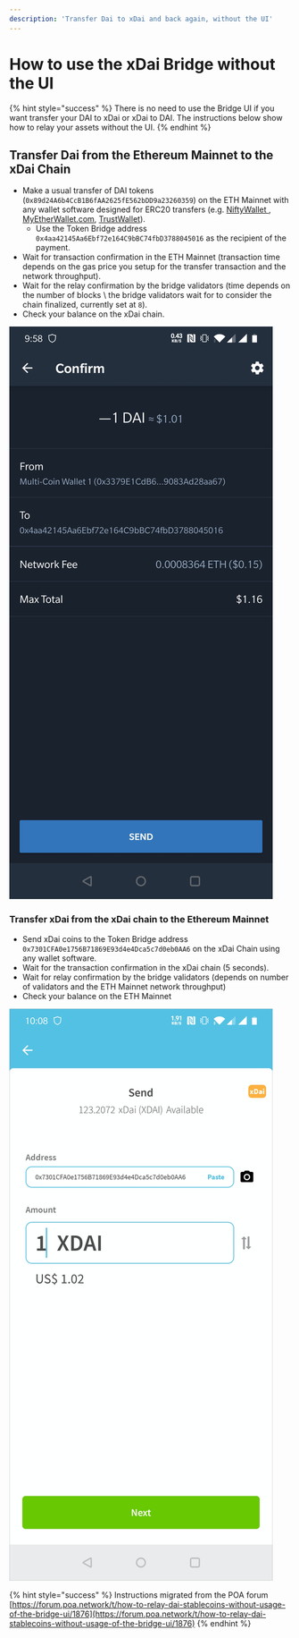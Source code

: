 ```yaml
---
description: 'Transfer Dai to xDai and back again, without the UI'
---
```


# How to use the xDai Bridge without the UI

{% hint style="success" %}
There is no need to use the Bridge UI if you want transfer your DAI to xDai or xDai to DAI. The instructions below show how to relay your assets without the UI. 
{% endhint %}

## Transfer Dai from the Ethereum Mainnet to the xDai Chain

* Make a usual transfer of DAI tokens \(`0x89d24A6b4CcB1B6fAA2625fE562bDD9a23260359`\) on the ETH Mainnet with any wallet software designed for ERC20 transfers \(e.g. [NiftyWallet ](https://chrome.google.com/webstore/detail/nifty-wallet/jbdaocneiiinmjbjlgalhcelgbejmnid?hl=en), [MyEtherWallet.com](http://myetherwallet.com/), [TrustWallet](https://trustwallet.com/)\). 
  * Use the Token Bridge address `0x4aa42145Aa6Ebf72e164C9bBC74fbD3788045016` as the recipient of the payment.
* Wait for transaction confirmation in the ETH Mainnet \(transaction time depends on the gas price you setup for the transfer transaction and the network throughput\).
* Wait for the relay confirmation by the bridge validators \(time depends on the number of blocks \ the bridge validators wait for to consider the chain finalized, currently set at  `8`\).
* Check your balance on the xDai chain.

![Sending Dai to xDai on Ethereum](../.gitbook/assets/screenshot_20191009-095817.jpg)

### Transfer xDai from the xDai chain to the Ethereum Mainnet

* Send xDai coins to the Token Bridge address `0x7301CFA0e1756B71869E93d4e4Dca5c7d0eb0AA6` on the xDai Сhain using any wallet software.
* Wait for the transaction confirmation in the xDai chain \(5 seconds\).
* Wait for relay confirmation by the bridge validators \(depends on number of validators and the ETH Mainnet network throughput\)
* Check your balance on the ETH Mainnet

![Sending xDai to Dai in AlphaWallet](../.gitbook/assets/untitled.png)

{% hint style="success" %}
Instructions migrated from the POA forum [https://forum.poa.network/t/how-to-relay-dai-stablecoins-without-usage-of-the-bridge-ui/1876](https://forum.poa.network/t/how-to-relay-dai-stablecoins-without-usage-of-the-bridge-ui/1876)
{% endhint %}

